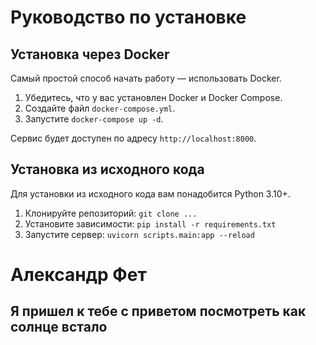 # Руководство по установке

## Установка через Docker

Самый простой способ начать работу — использовать Docker.

1.  Убедитесь, что у вас установлен Docker и Docker Compose.
2.  Создайте файл `docker-compose.yml`.
3.  Запустите `docker-compose up -d`.

Сервис будет доступен по адресу `http://localhost:8000`.

## Установка из исходного кода

Для установки из исходного кода вам понадобится Python 3.10+.

1.  Клонируйте репозиторий: `git clone ...`
2.  Установите зависимости: `pip install -r requirements.txt`
3.  Запустите сервер: `uvicorn scripts.main:app --reload`

# Александр Фет
## Я пришел к тебе с приветом посмотреть как солнце встало
